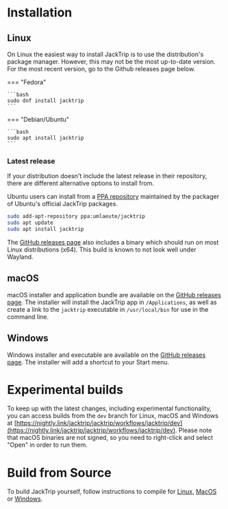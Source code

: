 # Installation
## Linux
On Linux the easiest way to install JackTrip is to use the distribution's package manager. However, this may not be the most up-to-date version. For the most recent version, go to the Github releases page below.

=== "Fedora"

    ```bash
    sudo dnf install jacktrip
    ```

=== "Debian/Ubuntu"

    ```bash
    sudo apt install jacktrip
    ```

### Latest release

If your distribution doesn't include the latest release in their repository, there are different
alternative options to install from.

Ubuntu users can install from a [PPA repository](https://launchpad.net/~umlaeute/+archive/ubuntu/jacktrip/)
maintained by the packager of Ubuntu's official JackTrip packages.

```bash
sudo add-apt-repository ppa:umlaeute/jacktrip
sudo apt update
sudo apt install jacktrip
```

The [GitHub releases page](https://github.com/jacktrip/jacktrip/releases) also includes a binary
which should run on most Linux distributions (x64). This build is known to not look well under Wayland.

## macOS
macOS installer and application bundle are available on the [GitHub releases page](https://github.com/jacktrip/jacktrip/releases). The installer will install the JackTrip app in `/Applications`, as well as create a link to the `jacktrip` executable in `/usr/local/bin` for use in the command line.

## Windows
Windows installer and executable are available on the [GitHub releases page](https://github.com/jacktrip/jacktrip/releases). The installer will add a shortcut to your Start menu.

# Experimental builds

To keep up with the latest changes, including experimental functionality, you can access builds from the `dev` branch for Linux, macOS and Windows at [https://nightly.link/jacktrip/jacktrip/workflows/jacktrip/dev](https://nightly.link/jacktrip/jacktrip/workflows/jacktrip/dev). Please note that macOS binaries are not signed, so you need to right-click and select "Open" in order to run them.

# Build from Source
To build JackTrip yourself, follow instructions to compile for [Linux](Build/Linux.md), [MacOS](Build/Mac.md) or [Windows](Build/Windows.md).
